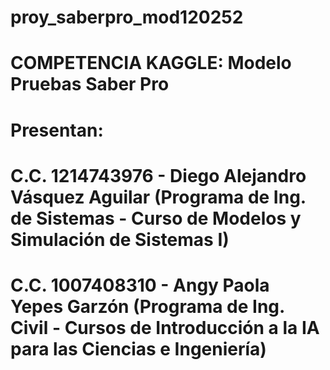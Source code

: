 # proy_saberpro_mod120252
# COMPETENCIA KAGGLE: Modelo Pruebas Saber Pro 
# Presentan:
# C.C. 1214743976 - Diego Alejandro Vásquez Aguilar (Programa de Ing. de Sistemas - Curso de Modelos y Simulación de Sistemas I)
# C.C. 1007408310 - Angy Paola Yepes Garzón (Programa de Ing. Civil - Cursos de Introducción a la IA para las Ciencias e Ingeniería)
